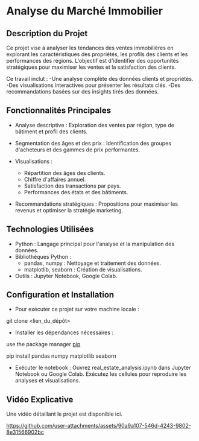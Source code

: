 # Analyse du Marché Immobilier

## Description du Projet
Ce projet vise à analyser les tendances des ventes immobilières en explorant les caractéristiques des propriétés, les profils des clients et les performances des régions. L'objectif est d'identifier des opportunités stratégiques pour maximiser les ventes et la satisfaction des clients.

Ce travail inclut :
  -Une analyse complète des données clients et propriétés.
  -Des visualisations interactives pour présenter les résultats clés.
  -Des recommandations basées sur des insights tirés des données.
  
## Fonctionnalités Principales
- Analyse descriptive : Exploration des ventes par région, type de bâtiment et profil des clients.
  
- Segmentation des âges et des prix : Identification des groupes d'acheteurs et des gammes de prix performantes.
  
- Visualisations :
    - Répartition des âges des clients.
    - Chiffre d'affaires annuel.
    - Satisfaction des transactions par pays.
    - Performances des états et des bâtiments.

- Recommandations stratégiques : Propositions pour maximiser les revenus et optimiser la stratégie marketing.

## Technologies Utilisées

- Python : Langage principal pour l'analyse et la manipulation des données.
- Bibliothèques Python :
    - pandas, numpy : Nettoyage et traitement des données.
    - matplotlib, seaborn : Création de visualisations.
- Outils : Jupyter Notebook, Google Colab.

## Configuration et Installation

- Pour exécuter ce projet sur votre machine locale :

git clone <lien_du_dépôt>

  
- Installer les dépendances nécessaires :
  
use the package manager [pip](https://pip.io/en/stable/)

pip install pandas numpy matplotlib seaborn

- Exécuter le notebook :
Ouvrez real_estate_analysis.ipynb dans Jupyter Notebook ou Google Colab.
Exécutez les cellules pour reproduire les analyses et visualisations.

## Vidéo Explicative
Une vidéo détaillant le projet est disponible ici.

https://github.com/user-attachments/assets/90a9a107-546d-4243-9802-8e31566902bc
